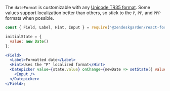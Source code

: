 The `dateFormat` is customizable with any [Unicode TR35 format](https://date-fns.org/v2.0.0-beta.2/docs/format).
Some values support localization better than others,
so stick to the `P`, `PP`, and `PPP` formats when possible.

```jsx
const { Field, Label, Hint, Input } = require('@zendeskgarden/react-forms/src');

initialState = {
  value: new Date()
};

<Field>
  <Label>Formatted date</Label>
  <Hint>Uses the "P" localized format</Hint>
  <Datepicker value={state.value} onChange={newDate => setState({ value: newDate })} dateFormat="P">
    <Input />
  </Datepicker>
</Field>;
```
